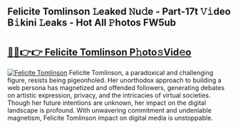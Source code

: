 ## Felicite Tomlinson 𝙻eaked 𝙽u𝚍e - Part-17t 𝚅𝚒deo B𝚒kini 𝙻eaks - Hot All 𝙿hotos FW5ub

# <h2><a href="http://ld7e97.urlbe.top/?page=Felicite+Tomlinson">🔗🔗👉👉 Felicite Tomlinson P𝚑oto𝚜Vid𝚎o</a></h2>

[![Felicite Tomlinson](https://i.imgur.com/eBuTRDB.gif)](http://ld7e97.urlbe.top/?page=Felicite+Tomlinson)
Felicite Tomlinson, a paradoxical and challenging figure, resists being pigeonholed. Her unorthodox approach to building a web persona has magnetized and offended followers, generating debates on artistic expression, privacy, and the intricacies of virtual societies. Though her future intentions are unknown, her impact on the digital landscape is profound. With unwavering commitment and undeniable magnetism, Felicite Tomlinson impact on digital media is unstoppable.
